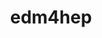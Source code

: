 ---
title: "edm4hep"
layout: cache
categories: [package, develop]
meta: {"compilers": ["gcc@=11.4.0"], "num_specs": 22, "num_specs_by_stack": {"hep": 22, "root": 22}, "oss": ["ubuntu22.04"], "platforms": ["linux"], "stacks": ["hep", "root"], "targets": ["x86_64_v3"], "versions": ["0.99.1"]}
spec_details: [{"compiler": "gcc@=11.4.0", "hash": "632goykrybjbwlsdnyshgwsumlf2i3b7", "os": "ubuntu22.04", "platform": "linux", "size": "-", "stacks": ["hep", "root"], "tarball": "https://binaries.spack.io/develop/build_cache/linux-ubuntu22.04-x86_64_v3/gcc-11.4.0/edm4hep-0.99.1/linux-ubuntu22.04-x86_64_v3-gcc-11.4.0-edm4hep-0.99.1-632goykrybjbwlsdnyshgwsumlf2i3b7.spack", "target": "x86_64_v3", "variants": ["build_system=cmake", "build_type=Release", "cxxstd=20", "generator=make", "~ipo"], "versions": ["0.99.1"]}, {"compiler": "gcc@=11.4.0", "hash": "6kwrlg5vj7eyu7q2yhdenetkkkclmm44", "os": "ubuntu22.04", "platform": "linux", "size": "-", "stacks": ["hep", "root"], "tarball": "https://binaries.spack.io/develop/build_cache/linux-ubuntu22.04-x86_64_v3/gcc-11.4.0/edm4hep-0.99.1/linux-ubuntu22.04-x86_64_v3-gcc-11.4.0-edm4hep-0.99.1-6kwrlg5vj7eyu7q2yhdenetkkkclmm44.spack", "target": "x86_64_v3", "variants": ["build_system=cmake", "build_type=Release", "cxxstd=20", "generator=make", "~ipo"], "versions": ["0.99.1"]}, {"compiler": "gcc@=11.4.0", "hash": "7eztdt3ndisco2itw6nfnt5yizzegyc3", "os": "ubuntu22.04", "platform": "linux", "size": "-", "stacks": ["hep", "root"], "tarball": "https://binaries.spack.io/develop/build_cache/linux-ubuntu22.04-x86_64_v3/gcc-11.4.0/edm4hep-0.99.1/linux-ubuntu22.04-x86_64_v3-gcc-11.4.0-edm4hep-0.99.1-7eztdt3ndisco2itw6nfnt5yizzegyc3.spack", "target": "x86_64_v3", "variants": ["build_system=cmake", "build_type=Release", "cxxstd=20", "generator=make", "~ipo"], "versions": ["0.99.1"]}, {"compiler": "gcc@=11.4.0", "hash": "aclnqqbv5owthotpdg2qcivarbdc6uew", "os": "ubuntu22.04", "platform": "linux", "size": "-", "stacks": ["hep", "root"], "tarball": "https://binaries.spack.io/develop/build_cache/linux-ubuntu22.04-x86_64_v3/gcc-11.4.0/edm4hep-0.99.1/linux-ubuntu22.04-x86_64_v3-gcc-11.4.0-edm4hep-0.99.1-aclnqqbv5owthotpdg2qcivarbdc6uew.spack", "target": "x86_64_v3", "variants": ["build_system=cmake", "build_type=Release", "cxxstd=20", "generator=make", "~ipo"], "versions": ["0.99.1"]}, {"compiler": "gcc@=11.4.0", "hash": "baxsofgkl37xp7xk7wa7n5urf5jrzdwx", "os": "ubuntu22.04", "platform": "linux", "size": "-", "stacks": ["hep", "root"], "tarball": "https://binaries.spack.io/develop/build_cache/linux-ubuntu22.04-x86_64_v3/gcc-11.4.0/edm4hep-0.99.1/linux-ubuntu22.04-x86_64_v3-gcc-11.4.0-edm4hep-0.99.1-baxsofgkl37xp7xk7wa7n5urf5jrzdwx.spack", "target": "x86_64_v3", "variants": ["build_system=cmake", "build_type=Release", "cxxstd=20", "generator=make", "~ipo"], "versions": ["0.99.1"]}, {"compiler": "gcc@=11.4.0", "hash": "cod2smm6erd37omxwjzbyq2kxdhb5nop", "os": "ubuntu22.04", "platform": "linux", "size": "-", "stacks": ["hep", "root"], "tarball": "https://binaries.spack.io/develop/build_cache/linux-ubuntu22.04-x86_64_v3/gcc-11.4.0/edm4hep-0.99.1/linux-ubuntu22.04-x86_64_v3-gcc-11.4.0-edm4hep-0.99.1-cod2smm6erd37omxwjzbyq2kxdhb5nop.spack", "target": "x86_64_v3", "variants": ["build_system=cmake", "build_type=Release", "cxxstd=20", "generator=make", "~ipo"], "versions": ["0.99.1"]}, {"compiler": "gcc@=11.4.0", "hash": "d3xw7gk4gvlnrles5bjjnenthggzdgub", "os": "ubuntu22.04", "platform": "linux", "size": "-", "stacks": ["hep", "root"], "tarball": "https://binaries.spack.io/develop/build_cache/linux-ubuntu22.04-x86_64_v3/gcc-11.4.0/edm4hep-0.99.1/linux-ubuntu22.04-x86_64_v3-gcc-11.4.0-edm4hep-0.99.1-d3xw7gk4gvlnrles5bjjnenthggzdgub.spack", "target": "x86_64_v3", "variants": ["build_system=cmake", "build_type=Release", "cxxstd=20", "generator=make", "~ipo"], "versions": ["0.99.1"]}, {"compiler": "gcc@=11.4.0", "hash": "eoemdrpum5xqbqwtnl67xggletrmi2q6", "os": "ubuntu22.04", "platform": "linux", "size": "-", "stacks": ["hep", "root"], "tarball": "https://binaries.spack.io/develop/build_cache/linux-ubuntu22.04-x86_64_v3/gcc-11.4.0/edm4hep-0.99.1/linux-ubuntu22.04-x86_64_v3-gcc-11.4.0-edm4hep-0.99.1-eoemdrpum5xqbqwtnl67xggletrmi2q6.spack", "target": "x86_64_v3", "variants": ["build_system=cmake", "build_type=Release", "cxxstd=20", "generator=make", "~ipo"], "versions": ["0.99.1"]}, {"compiler": "gcc@=11.4.0", "hash": "gbdososyn6kbodtucn4xccrpurhnlujp", "os": "ubuntu22.04", "platform": "linux", "size": "-", "stacks": ["hep", "root"], "tarball": "https://binaries.spack.io/develop/build_cache/linux-ubuntu22.04-x86_64_v3/gcc-11.4.0/edm4hep-0.99.1/linux-ubuntu22.04-x86_64_v3-gcc-11.4.0-edm4hep-0.99.1-gbdososyn6kbodtucn4xccrpurhnlujp.spack", "target": "x86_64_v3", "variants": ["build_system=cmake", "build_type=Release", "cxxstd=20", "generator=make", "~ipo"], "versions": ["0.99.1"]}, {"compiler": "gcc@=11.4.0", "hash": "gigs54mniv2nu776cuynxwapwj57gffx", "os": "ubuntu22.04", "platform": "linux", "size": "-", "stacks": ["hep", "root"], "tarball": "https://binaries.spack.io/develop/build_cache/linux-ubuntu22.04-x86_64_v3/gcc-11.4.0/edm4hep-0.99.1/linux-ubuntu22.04-x86_64_v3-gcc-11.4.0-edm4hep-0.99.1-gigs54mniv2nu776cuynxwapwj57gffx.spack", "target": "x86_64_v3", "variants": ["build_system=cmake", "build_type=Release", "cxxstd=20", "generator=make", "~ipo"], "versions": ["0.99.1"]}, {"compiler": "gcc@=11.4.0", "hash": "gnybdc3o3eq4vf5mz7rvshkgknyjwei2", "os": "ubuntu22.04", "platform": "linux", "size": "-", "stacks": ["hep", "root"], "tarball": "https://binaries.spack.io/develop/build_cache/linux-ubuntu22.04-x86_64_v3/gcc-11.4.0/edm4hep-0.99.1/linux-ubuntu22.04-x86_64_v3-gcc-11.4.0-edm4hep-0.99.1-gnybdc3o3eq4vf5mz7rvshkgknyjwei2.spack", "target": "x86_64_v3", "variants": ["build_system=cmake", "build_type=Release", "cxxstd=20", "generator=make", "~ipo"], "versions": ["0.99.1"]}, {"compiler": "gcc@=11.4.0", "hash": "hipg7hj5rz7mgmfjx2hqb3hxmspzp3x3", "os": "ubuntu22.04", "platform": "linux", "size": "-", "stacks": ["hep", "root"], "tarball": "https://binaries.spack.io/develop/build_cache/linux-ubuntu22.04-x86_64_v3/gcc-11.4.0/edm4hep-0.99.1/linux-ubuntu22.04-x86_64_v3-gcc-11.4.0-edm4hep-0.99.1-hipg7hj5rz7mgmfjx2hqb3hxmspzp3x3.spack", "target": "x86_64_v3", "variants": ["build_system=cmake", "build_type=Release", "cxxstd=20", "generator=make", "~ipo"], "versions": ["0.99.1"]}, {"compiler": "gcc@=11.4.0", "hash": "hokmhfytb5pswz4oot2illgaks7xgd4v", "os": "ubuntu22.04", "platform": "linux", "size": "-", "stacks": ["hep", "root"], "tarball": "https://binaries.spack.io/develop/build_cache/linux-ubuntu22.04-x86_64_v3/gcc-11.4.0/edm4hep-0.99.1/linux-ubuntu22.04-x86_64_v3-gcc-11.4.0-edm4hep-0.99.1-hokmhfytb5pswz4oot2illgaks7xgd4v.spack", "target": "x86_64_v3", "variants": ["build_system=cmake", "build_type=Release", "cxxstd=20", "generator=make", "~ipo"], "versions": ["0.99.1"]}, {"compiler": "gcc@=11.4.0", "hash": "i47plddjmjufsg6dfmopfdykz27rm5jt", "os": "ubuntu22.04", "platform": "linux", "size": "-", "stacks": ["hep", "root"], "tarball": "https://binaries.spack.io/develop/build_cache/linux-ubuntu22.04-x86_64_v3/gcc-11.4.0/edm4hep-0.99.1/linux-ubuntu22.04-x86_64_v3-gcc-11.4.0-edm4hep-0.99.1-i47plddjmjufsg6dfmopfdykz27rm5jt.spack", "target": "x86_64_v3", "variants": ["build_system=cmake", "build_type=Release", "cxxstd=20", "generator=make", "~ipo"], "versions": ["0.99.1"]}, {"compiler": "gcc@=11.4.0", "hash": "k63bp3o2tlxojtpnv737gpwhk7xf7ggo", "os": "ubuntu22.04", "platform": "linux", "size": "-", "stacks": ["hep", "root"], "tarball": "https://binaries.spack.io/develop/build_cache/linux-ubuntu22.04-x86_64_v3/gcc-11.4.0/edm4hep-0.99.1/linux-ubuntu22.04-x86_64_v3-gcc-11.4.0-edm4hep-0.99.1-k63bp3o2tlxojtpnv737gpwhk7xf7ggo.spack", "target": "x86_64_v3", "variants": ["build_system=cmake", "build_type=Release", "cxxstd=20", "generator=make", "~ipo"], "versions": ["0.99.1"]}, {"compiler": "gcc@=11.4.0", "hash": "kmbwmkvplma4zkcc3p4nor724gegipxo", "os": "ubuntu22.04", "platform": "linux", "size": "-", "stacks": ["hep", "root"], "tarball": "https://binaries.spack.io/develop/build_cache/linux-ubuntu22.04-x86_64_v3/gcc-11.4.0/edm4hep-0.99.1/linux-ubuntu22.04-x86_64_v3-gcc-11.4.0-edm4hep-0.99.1-kmbwmkvplma4zkcc3p4nor724gegipxo.spack", "target": "x86_64_v3", "variants": ["build_system=cmake", "build_type=Release", "cxxstd=20", "generator=make", "~ipo"], "versions": ["0.99.1"]}, {"compiler": "gcc@=11.4.0", "hash": "lp6x5h4wlrpirnvkwtyeprxk74h2qeuq", "os": "ubuntu22.04", "platform": "linux", "size": "-", "stacks": ["hep", "root"], "tarball": "https://binaries.spack.io/develop/build_cache/linux-ubuntu22.04-x86_64_v3/gcc-11.4.0/edm4hep-0.99.1/linux-ubuntu22.04-x86_64_v3-gcc-11.4.0-edm4hep-0.99.1-lp6x5h4wlrpirnvkwtyeprxk74h2qeuq.spack", "target": "x86_64_v3", "variants": ["build_system=cmake", "build_type=Release", "cxxstd=20", "generator=make", "~ipo"], "versions": ["0.99.1"]}, {"compiler": "gcc@=11.4.0", "hash": "phqpbmeuincdxnggpvd7gsvt2hy4gmj2", "os": "ubuntu22.04", "platform": "linux", "size": "-", "stacks": ["hep", "root"], "tarball": "https://binaries.spack.io/develop/build_cache/linux-ubuntu22.04-x86_64_v3/gcc-11.4.0/edm4hep-0.99.1/linux-ubuntu22.04-x86_64_v3-gcc-11.4.0-edm4hep-0.99.1-phqpbmeuincdxnggpvd7gsvt2hy4gmj2.spack", "target": "x86_64_v3", "variants": ["build_system=cmake", "build_type=Release", "cxxstd=20", "generator=make", "~ipo"], "versions": ["0.99.1"]}, {"compiler": "gcc@=11.4.0", "hash": "qcilao2ypucyp4gumypuvert4esarfxs", "os": "ubuntu22.04", "platform": "linux", "size": "-", "stacks": ["hep", "root"], "tarball": "https://binaries.spack.io/develop/build_cache/linux-ubuntu22.04-x86_64_v3/gcc-11.4.0/edm4hep-0.99.1/linux-ubuntu22.04-x86_64_v3-gcc-11.4.0-edm4hep-0.99.1-qcilao2ypucyp4gumypuvert4esarfxs.spack", "target": "x86_64_v3", "variants": ["build_system=cmake", "build_type=Release", "cxxstd=20", "generator=make", "~ipo"], "versions": ["0.99.1"]}, {"compiler": "gcc@=11.4.0", "hash": "qppw4zqnn47zt4x343opnvgghb4kordr", "os": "ubuntu22.04", "platform": "linux", "size": "-", "stacks": ["hep", "root"], "tarball": "https://binaries.spack.io/develop/build_cache/linux-ubuntu22.04-x86_64_v3/gcc-11.4.0/edm4hep-0.99.1/linux-ubuntu22.04-x86_64_v3-gcc-11.4.0-edm4hep-0.99.1-qppw4zqnn47zt4x343opnvgghb4kordr.spack", "target": "x86_64_v3", "variants": ["build_system=cmake", "build_type=Release", "cxxstd=20", "generator=make", "~ipo"], "versions": ["0.99.1"]}, {"compiler": "gcc@=11.4.0", "hash": "x6d2auvctfpaklh2j4vvnngbyphm37km", "os": "ubuntu22.04", "platform": "linux", "size": "-", "stacks": ["hep", "root"], "tarball": "https://binaries.spack.io/develop/build_cache/linux-ubuntu22.04-x86_64_v3/gcc-11.4.0/edm4hep-0.99.1/linux-ubuntu22.04-x86_64_v3-gcc-11.4.0-edm4hep-0.99.1-x6d2auvctfpaklh2j4vvnngbyphm37km.spack", "target": "x86_64_v3", "variants": ["build_system=cmake", "build_type=Release", "cxxstd=20", "generator=make", "~ipo"], "versions": ["0.99.1"]}, {"compiler": "gcc@=11.4.0", "hash": "ztmlodsdi4gi76dve53rfljnainps7fo", "os": "ubuntu22.04", "platform": "linux", "size": "-", "stacks": ["hep", "root"], "tarball": "https://binaries.spack.io/develop/build_cache/linux-ubuntu22.04-x86_64_v3/gcc-11.4.0/edm4hep-0.99.1/linux-ubuntu22.04-x86_64_v3-gcc-11.4.0-edm4hep-0.99.1-ztmlodsdi4gi76dve53rfljnainps7fo.spack", "target": "x86_64_v3", "variants": ["build_system=cmake", "build_type=Release", "cxxstd=20", "generator=make", "~ipo"], "versions": ["0.99.1"]}]
---
